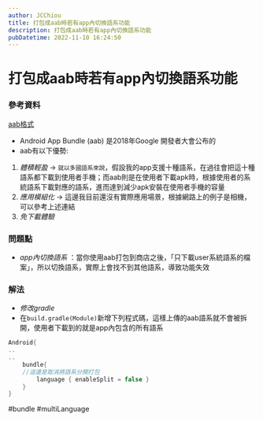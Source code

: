 ```yaml
---
author: JCChiou
title: 打包成aab時若有app內切換語系功能
description: 打包成aab時若有app內切換語系功能
pubDatetime: 2022-11-10 16:24:50
---
```


# 打包成aab時若有app內切換語系功能

### 參考資料

[aab格式](https://technews.tw/2021/07/12/android-apk-aab/)

- Android App Bundle (aab) 是2018年Google 開發者大會公布的
- aab有以下優勢:

1. _體積輕盈_ -> `就以多國語系來說`，假設我的app支援十種語系，在過往會把這十種語系都下載到使用者手機；而aab則是在使用者下載apk時，根據使用者的系統語系下載對應的語系，進而達到減少apk安裝在使用者手機的容量
2. _應用模組化_ -> 這邊我目前還沒有實際應用場景，根據網路上的例子是相機，可以參考上述連結
3. _免下載體驗_

### 問題點

- _app內切換語系_ ：當你使用aab打包到商店之後，「只下載user系統語系的檔案」，所以切換語系，實際上會找不到其他語系，導致功能失效

### 解法

- _修改gradle_
- 在`build.gradle(Module)`新增下列程式碼，這樣上傳的aab語系就不會被拆開，使用者下載到的就是app內包含的所有語系

```kotlin
Android{
..
..
    bundle{
    //這邊是取消將語系分開打包
        language { enableSplit = false }
    }
}
```

#bundle #multiLanguage
